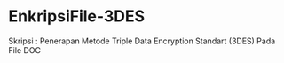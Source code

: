 # EnkripsiFile-3DES
Skripsi : Penerapan Metode Triple Data Encryption Standart (3DES) Pada File DOC
